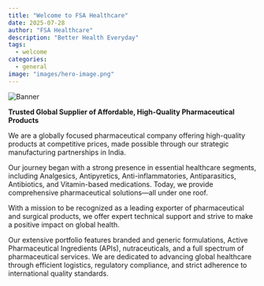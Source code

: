 ```yaml
---
title: "Welcome to FSA Healthcare"
date: 2025-07-28
author: "FSA Healthcare"
description: "Better Health Everyday"
tags:
  - welcome
categories:
  - general
image: "images/hero-image.png"
---
```


![Banner](/images/hero-image.png)

**Trusted Global Supplier of Affordable, High-Quality Pharmaceutical Products**

We are a globally focused pharmaceutical company offering high-quality products at competitive prices, made possible through our strategic manufacturing partnerships in India.

Our journey began with a strong presence in essential healthcare segments, including Analgesics, Antipyretics, Anti-inflammatories, Antiparasitics, Antibiotics, and Vitamin-based medications. Today, we provide comprehensive pharmaceutical solutions—all under one roof.

With a mission to be recognized as a leading exporter of pharmaceutical and surgical products, we offer expert technical support and strive to make a positive impact on global health.

Our extensive portfolio features branded and generic formulations, Active Pharmaceutical Ingredients (APIs), nutraceuticals, and a full spectrum of pharmaceutical services. We are dedicated to advancing global healthcare through efficient logistics, regulatory compliance, and strict adherence to international quality standards.
